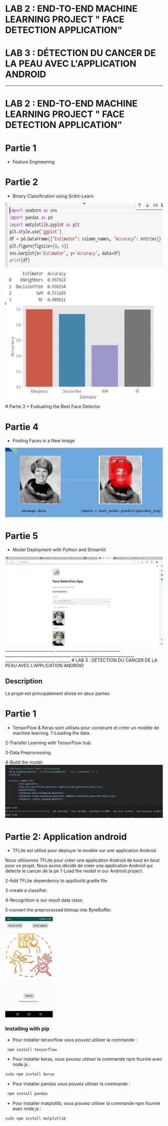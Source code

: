 
  # LAB 2 : END-TO-END MACHINE LEARNING PROJECT  " FACE DETECTION APPLICATION”
  # LAB 3 : DÉTECTION DU CANCER DE LA PEAU AVEC L'APPLICATION ANDROID
*******************************************************************************************************************************************************************



  # LAB 2 : END-TO-END MACHINE LEARNING PROJECT  " FACE DETECTION APPLICATION”
# Partie 1 
* Feature Engineering:
# Partie 2
* Binary Classification using Scikit-Learn
<img src="Ca.PNG" />
# Partie 3
* Evaluating the Best Face Detector

# Partie 4 
* Finding Faces in a New Image

<img src="partie4.PNG"/>

# Partie 5 
* Model Deployment with Python and Streamlit

<img src="tp2.PNG"/>
_________________________   ________________________________  _________________________________  _______________________________  _________________________  _______
 # LAB 3 : DÉTECTION DU CANCER DE LA PEAU AVEC L'APPLICATION ANDROID

## Description

Le projet est principalement divisé en deux parties 

# Partie 1 
* TensorFlow & Keras sont utilisés pour construire et créer un modèle de machine learning.
1-Loading the data.

2-Transfer Learning with TensorFlow hub.

3-Data Preprocessing.

4-Build the model.
<img src="tp3.PNG" />

# Partie 2: Application android 
* TFLite est utilisé pour déployer le modèle sur une application Android.

Nous utiliserons TFLite pour créer une application Android de bout en bout pour ce projet. Nous avons décidé de créer une application Android qui détecte le cancer de la pe
1-Load the model in our Android project.

2-Add TFLite dependency to app/build.gradle file.

3-create a classifier.

4-Recognition is our result data class.

5-convert the preprocessed bitmap into ByteBuffer.





<img src="app.jpg"/>





### Installing with pip
*  Pour installer tensorflow  vous pouvez utiliser la commande  :
```bash
 npm install tensorflow
```

* Pour installer  keras, vous pouvez utiliser la commande npm fournie avec node.js :
 ```bash
 sudo npm install keras
```
*  Pour installer  pandas  vous pouvez utiliser la commande  :
```bash
 npm install pandas
```

* Pour installer  matplotlib, vous pouvez utiliser la commande npm fournie avec node.js :
 ```bash
 sudo npm install matplotlib 
```
